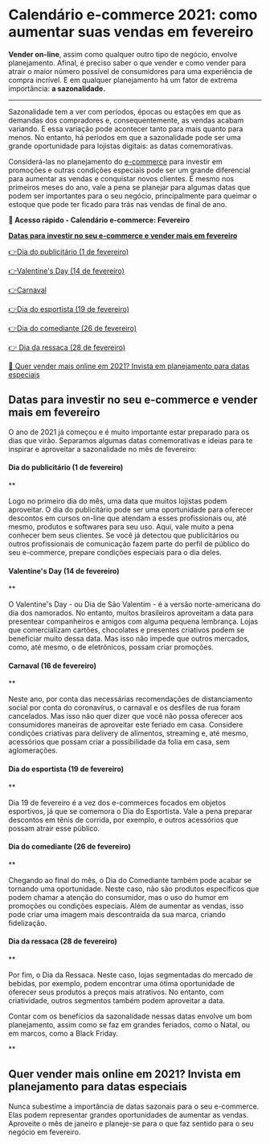 # Calendário e-commerce 2021: como aumentar suas vendas em fevereiro

**Vender on-line**, assim como qualquer outro tipo de negócio, envolve planejamento. Afinal, é preciso saber o que vender e como vender para atrair o maior número possível de consumidores para uma experiência de compra incrível. E em qualquer planejamento há um fator de extrema importância: **a sazonalidade.**

****

Sazonalidade tem a ver com períodos, épocas ou estações em que as demandas dos compradores e, consequentemente, as vendas acabam variando. E essa variação pode acontecer tanto para mais quanto para menos. No entanto, há períodos em que a sazonalidade pode ser uma grande oportunidade para lojistas digitais: as datas comemorativas.

Considerá-las no planejamento do [e-commerce](https://conteudo.mercadopago.com.br/painel-de-controle-mercado-pago-diversas-ferramentas-para-uma-melhor-experiencia) para investir em promoções e outras condições especiais pode ser um grande diferencial para aumentar as vendas e conquistar novos clientes. E mesmo nos primeiros meses do ano, vale a pena se planejar para algumas datas que podem ser importantes para o seu negócio, principalmente para queimar o estoque que pode ter ficado para trás nas vendas de final de ano.

**💙 Acesso rápido - Calendário e-commerce: Fevereiro**

**[Datas para investir no seu e-commerce e vender mais em fevereiro](#A)**

[](#B)[👉](#G)[Dia do publicitário (1 de fevereiro)](#B)

[](#C)[👉](#G)[Valentine's Day (14 de fevereiro)](#C)

[](#D)[👉](#G)[Carnaval](#D)

[](#E)[👉](#G)[Dia do esportista (19 de fevereiro)](#E)

[](#F)[👉](#G)[Dia do comediante (26 de fevereiro)](#F)

[👉 Dia da ressaca (28 de fevereiro)](#G)

[💙 Quer vender mais online em 2021? Invista em planejamento para datas especiais](#H)

[](#)
## Datas para investir no seu e-commerce e vender mais em fevereiro

O ano de 2021 já começou e é muito importante estar preparado para os dias que virão. Separamos algumas datas comemorativas e ideias para te inspirar e aproveitar a sazonalidade no mês de fevereiro:

[](#)
#### Dia do publicitário (1 de fevereiro)

**

Logo no primeiro dia do mês, uma data que muitos lojistas podem aproveitar. O dia do publicitário pode ser uma oportunidade para oferecer descontos em cursos on-line que atendam a esses profissionais ou, até mesmo, produtos e softwares para seu uso. Aqui, vale muito a pena conhecer bem seus clientes. Se você já detectou que publicitários ou outros profissionais de comunicação fazem parte do perfil de público do seu e-commerce, prepare condições especiais para o dia deles.

[](#)
#### Valentine's Day (14 de fevereiro)

**

O Valentine's Day - ou Dia de São Valentim - é a versão norte-americana do dia dos namorados. No entanto, muitos brasileiros aproveitam a data para presentear companheiros e amigos com alguma pequena lembrança. Lojas que comercializam cartões, chocolates e presentes criativos podem se beneficiar muito dessa data. Mas isso não impede que outros mercados, como, até mesmo, o de eletrônicos, possam criar promoções.

[](#)
#### Carnaval (16 de fevereiro)

**

Neste ano, por conta das necessárias recomendações de distanciamento social por conta do coronavírus, o carnaval e os desfiles de rua foram cancelados. Mas isso não quer dizer que você não possa oferecer aos consumidores maneiras de aproveitar este feriado em casa. Considere condições criativas para delivery de alimentos, streaming e, até mesmo, acessórios que possam criar a possibilidade da folia em casa, sem aglomerações.

[](#)
#### Dia do esportista (19 de fevereiro)

**

Dia 19 de fevereiro é a vez dos e-commerces focados em objetos esportivos, já que se comemora o Dia do Esportista. Vale a pena preparar descontos em tênis de corrida, por exemplo, e outros acessórios que possam atrair esse público.

[](#)
#### Dia do comediante (26 de fevereiro)

**

Chegando ao final do mês, o Dia do Comediante também pode acabar se tornando uma oportunidade. Neste caso, não são produtos específicos que podem chamar a atenção do consumidor, mas o uso do humor em promoções ou condições especiais. Além de aumentar as vendas, isso pode criar uma imagem mais descontraída da sua marca, criando fidelização.

[](#)
#### Dia da ressaca (28 de fevereiro)

**

Por fim, o Dia da Ressaca. Neste caso, lojas segmentadas do mercado de bebidas, por exemplo, podem encontrar uma ótima oportunidade de oferecer seus produtos a preços mais atrativos. No entanto, com criatividade, outros segmentos também podem aproveitar a data.

Contar com os benefícios da sazonalidade nessas datas envolve um bom planejamento, assim como se faz em grandes feriados, como o Natal, ou em marcos, como a Black Friday.

**

[](#)
## Quer vender mais online em 2021? Invista em planejamento para datas especiais

Nunca subestime a importância de datas sazonais para o seu e-commerce. Elas podem representar grandes oportunidades de aumentar as vendas. Aproveite o mês de janeiro e planeje-se para o que faz sentido para o seu negócio em fevereiro.